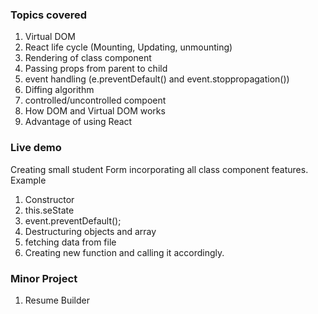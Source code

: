 ### Topics covered

1. Virtual DOM
2. React life cycle (Mounting, Updating, unmounting)
3. Rendering of class component
4. Passing props from parent to child
5. event handling (e.preventDefault() and event.stoppropagation())
6. Diffing algorithm
7. controlled/uncontrolled compoent
8. How DOM and Virtual DOM works
9. Advantage of using React

### Live demo

 Creating small student Form incorporating all class component features. Example

 1. Constructor
 2. this.seState
 3. event.preventDefault();
 4. Destructuring objects and array
 5. fetching data from file
 6. Creating new function and calling it accordingly.


### Minor Project
1. Resume Builder

